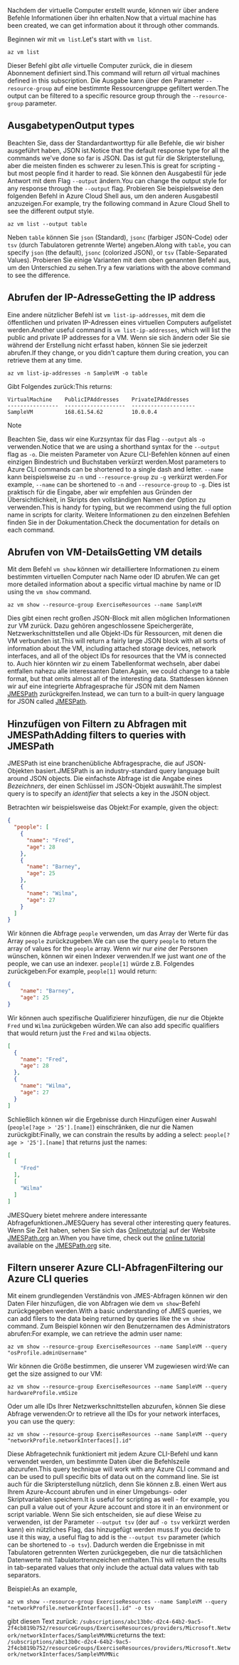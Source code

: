 <span data-ttu-id="4f1b6-101">Nachdem der virtuelle Computer erstellt wurde, können wir über andere Befehle Informationen über ihn erhalten.</span><span class="sxs-lookup"><span data-stu-id="4f1b6-101">Now that a virtual machine has been created, we can get information about it through other commands.</span></span>

<span data-ttu-id="4f1b6-102">Beginnen wir mit `vm list`.</span><span class="sxs-lookup"><span data-stu-id="4f1b6-102">Let's start with `vm list`.</span></span>

```azurecli
az vm list
```

<span data-ttu-id="4f1b6-103">Dieser Befehl gibt _alle_ virtuelle Computer zurück, die in diesem Abonnement definiert sind.</span><span class="sxs-lookup"><span data-stu-id="4f1b6-103">This command will return _all_ virtual machines defined in this subscription.</span></span> <span data-ttu-id="4f1b6-104">Die Ausgabe kann über den Parameter `--resource-group` auf eine bestimmte Ressourcengruppe gefiltert werden.</span><span class="sxs-lookup"><span data-stu-id="4f1b6-104">The output can be filtered to a specific resource group through the `--resource-group` parameter.</span></span> 

## <a name="output-types"></a><span data-ttu-id="4f1b6-105">Ausgabetypen</span><span class="sxs-lookup"><span data-stu-id="4f1b6-105">Output types</span></span>
<span data-ttu-id="4f1b6-106">Beachten Sie, dass der Standardantworttyp für alle Befehle, die wir bisher ausgeführt haben, JSON ist.</span><span class="sxs-lookup"><span data-stu-id="4f1b6-106">Notice that the default response type for all the commands we've done so far is JSON.</span></span> <span data-ttu-id="4f1b6-107">Das ist gut für die Skripterstellung, aber die meisten finden es schwerer zu lesen.</span><span class="sxs-lookup"><span data-stu-id="4f1b6-107">This is great for scripting - but most people find it harder to read.</span></span> <span data-ttu-id="4f1b6-108">Sie können den Ausgabestil für jede Antwort mit dem Flag `--output` ändern.</span><span class="sxs-lookup"><span data-stu-id="4f1b6-108">You can change the output style for any response through the `--output` flag.</span></span> <span data-ttu-id="4f1b6-109">Probieren Sie beispielsweise den folgenden Befehl in Azure Cloud Shell aus, um den anderen Ausgabestil anzuzeigen.</span><span class="sxs-lookup"><span data-stu-id="4f1b6-109">For example, try the following command in Azure Cloud Shell to see the different output style.</span></span>

```azurecli
az vm list --output table
```

<span data-ttu-id="4f1b6-110">Neben `table` können Sie `json` (Standard), `jsonc` (farbiger JSON-Code) oder `tsv` (durch Tabulatoren getrennte Werte) angeben.</span><span class="sxs-lookup"><span data-stu-id="4f1b6-110">Along with `table`, you can specify `json` (the default), `jsonc` (colorized JSON), or `tsv` (Table-Separated Values).</span></span> <span data-ttu-id="4f1b6-111">Probieren Sie einige Varianten mit dem oben genannten Befehl aus, um den Unterschied zu sehen.</span><span class="sxs-lookup"><span data-stu-id="4f1b6-111">Try a few variations with the above command to see the difference.</span></span>

## <a name="getting-the-ip-address"></a><span data-ttu-id="4f1b6-112">Abrufen der IP-Adresse</span><span class="sxs-lookup"><span data-stu-id="4f1b6-112">Getting the IP address</span></span>

<span data-ttu-id="4f1b6-113">Eine andere nützlicher Befehl ist `vm list-ip-addresses`, mit dem die öffentlichen und privaten IP-Adressen eines virtuellen Computers aufgelistet werden.</span><span class="sxs-lookup"><span data-stu-id="4f1b6-113">Another useful command is `vm list-ip-addresses`, which will list the public and private IP addresses for a VM.</span></span> <span data-ttu-id="4f1b6-114">Wenn sie sich ändern oder Sie sie während der Erstellung nicht erfasst haben, können Sie sie jederzeit abrufen.</span><span class="sxs-lookup"><span data-stu-id="4f1b6-114">If they change, or you didn't capture them during creation, you can retrieve them at any time.</span></span>

```azurecli
az vm list-ip-addresses -n SampleVM -o table
```

<span data-ttu-id="4f1b6-115">Gibt Folgendes zurück:</span><span class="sxs-lookup"><span data-stu-id="4f1b6-115">This returns:</span></span>

```
VirtualMachine    PublicIPAddresses    PrivateIPAddresses
----------------  -------------------  --------------------
SampleVM          168.61.54.62         10.0.0.4
```

> [!NOTE]
> <span data-ttu-id="4f1b6-116">Beachten Sie, dass wir eine Kurzsyntax für das Flag `--output` als `-o` verwenden.</span><span class="sxs-lookup"><span data-stu-id="4f1b6-116">Notice that we are using a shorthand syntax for the `--output` flag as `-o`.</span></span> <span data-ttu-id="4f1b6-117">Die meisten Parameter von Azure CLI-Befehlen können auf einen einzigen Bindestrich und Buchstaben verkürzt werden.</span><span class="sxs-lookup"><span data-stu-id="4f1b6-117">Most parameters to Azure CLI commands can be shortened to a single dash and letter.</span></span> <span data-ttu-id="4f1b6-118">`--name` kann beispielsweise zu `-n` und `--resource-group` zu `-g` verkürzt werden.</span><span class="sxs-lookup"><span data-stu-id="4f1b6-118">For example, `--name` can be shortened to `-n` and `--resource-group` to `-g`.</span></span> <span data-ttu-id="4f1b6-119">Dies ist praktisch für die Eingabe, aber wir empfehlen aus Gründen der Übersichtlichkeit, in Skripts den vollständigen Namen der Option zu verwenden.</span><span class="sxs-lookup"><span data-stu-id="4f1b6-119">This is handy for typing, but we recommend using the full option name in scripts for clarity.</span></span> <span data-ttu-id="4f1b6-120">Weitere Informationen zu den einzelnen Befehlen finden Sie in der Dokumentation.</span><span class="sxs-lookup"><span data-stu-id="4f1b6-120">Check the documentation for details on each command.</span></span>

## <a name="getting-vm-details"></a><span data-ttu-id="4f1b6-121">Abrufen von VM-Details</span><span class="sxs-lookup"><span data-stu-id="4f1b6-121">Getting VM details</span></span>

<span data-ttu-id="4f1b6-122">Mit dem Befehl `vm show` können wir detailliertere Informationen zu einem bestimmten virtuellen Computer nach Name oder ID abrufen.</span><span class="sxs-lookup"><span data-stu-id="4f1b6-122">We can get more detailed information about a specific virtual machine by name or ID using the `vm show` command.</span></span>

```azurecli
az vm show --resource-group ExerciseResources --name SampleVM
```

<span data-ttu-id="4f1b6-123">Dies gibt einen recht großen JSON-Block mit allen möglichen Informationen zur VM zurück. Dazu gehören angeschlossene Speichergeräte, Netzwerkschnittstellen und alle Objekt-IDs für Ressourcen, mit denen die VM verbunden ist.</span><span class="sxs-lookup"><span data-stu-id="4f1b6-123">This will return a fairly large JSON block with all sorts of information about the VM, including attached storage devices, network interfaces, and all of the object IDs for resources that the VM is connected to.</span></span> <span data-ttu-id="4f1b6-124">Auch hier könnten wir zu einem Tabellenformat wechseln, aber dabei entfallen nahezu alle interessanten Daten.</span><span class="sxs-lookup"><span data-stu-id="4f1b6-124">Again, we could change to a table format, but that omits almost all of the interesting data.</span></span> <span data-ttu-id="4f1b6-125">Stattdessen können wir auf eine integrierte Abfragesprache für JSON mit dem Namen [JMESPath](http://jmespath.org/) zurückgreifen.</span><span class="sxs-lookup"><span data-stu-id="4f1b6-125">Instead, we can turn to a built-in query language for JSON called [JMESPath](http://jmespath.org/).</span></span>

## <a name="adding-filters-to-queries-with-jmespath"></a><span data-ttu-id="4f1b6-126">Hinzufügen von Filtern zu Abfragen mit JMESPath</span><span class="sxs-lookup"><span data-stu-id="4f1b6-126">Adding filters to queries with JMESPath</span></span>

<span data-ttu-id="4f1b6-127">JMESPath ist eine branchenübliche Abfragesprache, die auf JSON-Objekten basiert.</span><span class="sxs-lookup"><span data-stu-id="4f1b6-127">JMESPath is an industry-standard query language built around JSON objects.</span></span> <span data-ttu-id="4f1b6-128">Die einfachste Abfrage ist die Angabe eines _Bezeichners_, der einen Schlüssel im JSON-Objekt auswählt.</span><span class="sxs-lookup"><span data-stu-id="4f1b6-128">The simplest query is to specify an _identifier_ that selects a key in the JSON object.</span></span>

<span data-ttu-id="4f1b6-129">Betrachten wir beispielsweise das Objekt:</span><span class="sxs-lookup"><span data-stu-id="4f1b6-129">For example, given the object:</span></span>

```json
{
  "people": [
    {
      "name": "Fred",
      "age": 28
    },
    {
      "name": "Barney",
      "age": 25
    },
    {
      "name": "Wilma",
      "age": 27
    }
  ]
}
```

<span data-ttu-id="4f1b6-130">Wir können die Abfrage `people` verwenden, um das Array der Werte für das Array `people` zurückzugeben.</span><span class="sxs-lookup"><span data-stu-id="4f1b6-130">We can use the query `people` to return the array of values for the `people` array.</span></span> <span data-ttu-id="4f1b6-131">Wenn wir nur _eine_ der Personen wünschen, können wir einen Indexer verwenden.</span><span class="sxs-lookup"><span data-stu-id="4f1b6-131">If we just want _one_ of the people, we can use an indexer.</span></span> <span data-ttu-id="4f1b6-132">`people[1]` würde z.B. Folgendes zurückgeben:</span><span class="sxs-lookup"><span data-stu-id="4f1b6-132">For example, `people[1]` would return:</span></span>

```json
{
    "name": "Barney",
    "age": 25
}
```

<span data-ttu-id="4f1b6-133">Wir können auch spezifische Qualifizierer hinzufügen, die nur die Objekte `Fred` und `Wilma` zurückgeben würden.</span><span class="sxs-lookup"><span data-stu-id="4f1b6-133">We can also add specific qualifiers that would return just the `Fred` and `Wilma` objects.</span></span> 

```json
[
  {
    "name": "Fred",
    "age": 28
  },
  {
    "name": "Wilma",
    "age": 27
  }
]
```

<span data-ttu-id="4f1b6-134">Schließlich können wir die Ergebnisse durch Hinzufügen einer Auswahl (`people[?age > '25'].[name]`) einschränken, die nur die Namen zurückgibt:</span><span class="sxs-lookup"><span data-stu-id="4f1b6-134">Finally, we can constrain the results by adding a select: `people[?age > '25'].[name]` that returns just the names:</span></span>

```json
[
  [
    "Fred"
  ],
  [
    "Wilma"
  ]
]
```

<span data-ttu-id="4f1b6-135">JMESQuery bietet mehrere andere interessante Abfragefunktionen.</span><span class="sxs-lookup"><span data-stu-id="4f1b6-135">JMESQuery has several other interesting query features.</span></span> <span data-ttu-id="4f1b6-136">Wenn Sie Zeit haben, sehen Sie sich das [Onlinetutorial](http://jmespath.org/tutorial.html) auf der Website [JMESPath.org](http://jmespath.org/) an.</span><span class="sxs-lookup"><span data-stu-id="4f1b6-136">When you have time, check out the [online tutorial](http://jmespath.org/tutorial.html) available on the [JMESPath.org](http://jmespath.org/) site.</span></span>

## <a name="filtering-our-azure-cli-queries"></a><span data-ttu-id="4f1b6-137">Filtern unserer Azure CLI-Abfragen</span><span class="sxs-lookup"><span data-stu-id="4f1b6-137">Filtering our Azure CLI queries</span></span>

<span data-ttu-id="4f1b6-138">Mit einem grundlegenden Verständnis von JMES-Abfragen können wir den Daten Filer hinzufügen, die von Abfragen wie dem `vm show`-Befehl zurückgegeben werden.</span><span class="sxs-lookup"><span data-stu-id="4f1b6-138">With a basic understanding of JMES queries, we can add filers to the data being returned by queries like the `vm show` command.</span></span> <span data-ttu-id="4f1b6-139">Zum Beispiel können wir den Benutzernamen des Administrators abrufen:</span><span class="sxs-lookup"><span data-stu-id="4f1b6-139">For example, we can retrieve the admin user name:</span></span>

```azurecli
az vm show --resource-group ExerciseResources --name SampleVM --query "osProfile.adminUsername"
```

<span data-ttu-id="4f1b6-140">Wir können die Größe bestimmen, die unserer VM zugewiesen wird:</span><span class="sxs-lookup"><span data-stu-id="4f1b6-140">We can get the size assigned to our VM:</span></span>

```azurecli
az vm show --resource-group ExerciseResources --name SampleVM --query hardwareProfile.vmSize
```

<span data-ttu-id="4f1b6-141">Oder um alle IDs Ihrer Netzwerkschnittstellen abzurufen, können Sie diese Abfrage verwenden:</span><span class="sxs-lookup"><span data-stu-id="4f1b6-141">Or to retrieve all the IDs for your network interfaces, you can use the query:</span></span>

```azurecli
az vm show --resource-group ExerciseResources --name SampleVM --query "networkProfile.networkInterfaces[].id"
```

<span data-ttu-id="4f1b6-142">Diese Abfragetechnik funktioniert mit jedem Azure CLI-Befehl und kann verwendet werden, um bestimmte Daten über die Befehlszeile abzurufen.</span><span class="sxs-lookup"><span data-stu-id="4f1b6-142">This query technique will work with any Azure CLI command and can be used to pull specific bits of data out on the command line.</span></span> <span data-ttu-id="4f1b6-143">Sie ist auch für die Skripterstellung nützlich, denn Sie können z.B. einen Wert aus Ihrem Azure-Account abrufen und in einer Umgebungs- oder Skriptvariablen speichern.</span><span class="sxs-lookup"><span data-stu-id="4f1b6-143">It is useful for scripting as well - for example, you can pull a value out of your Azure account and store it in an environment or script variable.</span></span> <span data-ttu-id="4f1b6-144">Wenn Sie sich entscheiden, sie auf diese Weise zu verwenden, ist der Parameter `--output tsv` (der auf `-o tsv` verkürzt werden kann) ein nützliches Flag, das hinzugefügt werden muss.</span><span class="sxs-lookup"><span data-stu-id="4f1b6-144">If you decide to use it this way, a useful flag to add is the `--output tsv` parameter (which can be shortened to `-o tsv`).</span></span> <span data-ttu-id="4f1b6-145">Dadurch werden die Ergebnisse in mit Tabulatoren getrennten Werten zurückgegeben, die nur die tatsächlichen Datenwerte mit Tabulatortrennzeichen enthalten.</span><span class="sxs-lookup"><span data-stu-id="4f1b6-145">This will return the results in tab-separated values that only include the actual data values with tab separators.</span></span>

<span data-ttu-id="4f1b6-146">Beispiel:</span><span class="sxs-lookup"><span data-stu-id="4f1b6-146">As an example,</span></span>

```azurecli
az vm show --resource-group ExerciseResources --name SampleVM --query "networkProfile.networkInterfaces[].id" -o tsv
```

<span data-ttu-id="4f1b6-147">gibt diesen Text zurück: `/subscriptions/abc13b0c-d2c4-64b2-9ac5-2f4cb819b752/resourceGroups/ExerciseResources/providers/Microsoft.Network/networkInterfaces/SampleVMVMNic`</span><span class="sxs-lookup"><span data-stu-id="4f1b6-147">returns the text: `/subscriptions/abc13b0c-d2c4-64b2-9ac5-2f4cb819b752/resourceGroups/ExerciseResources/providers/Microsoft.Network/networkInterfaces/SampleVMVMNic`</span></span>
